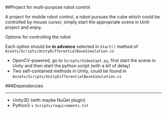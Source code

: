 ﻿##Project for multi-purpose robot control

A project for mobile robot control, a robot pursues the cube which could be controlled by mouse cursor, simply start the appropriate scene in Uniti project and enjoy.

Options for controlling the robot

Each option should be **in advance** selected in `Start()` method of `Assets/Scripts/UnityDifferentialBaseSimulation.cs`

- OpenCV-powered, go to `Scripts/VideoCapt.py`, first start the scene in Unity and then start the python script (with a bif of delay)
- Two self-contained methods in Unity, could be found in `Assets/Scripts/UnityDifferentialBaseSimulation.cs`


###Dependencies

---
- Unity3D (with maybe NuGet plugin)
- Python3 + `Scripts/requirements.txt`